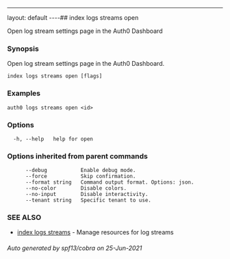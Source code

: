 ---
layout: default
----## index logs streams open

Open log stream settings page in the Auth0 Dashboard

### Synopsis

Open log stream settings page in the Auth0 Dashboard.

```
index logs streams open [flags]
```

### Examples

```
auth0 logs streams open <id>
```

### Options

```
  -h, --help   help for open
```

### Options inherited from parent commands

```
      --debug           Enable debug mode.
      --force           Skip confirmation.
      --format string   Command output format. Options: json.
      --no-color        Disable colors.
      --no-input        Disable interactivity.
      --tenant string   Specific tenant to use.
```

### SEE ALSO

* [index logs streams](index_logs_streams.md)	 - Manage resources for log streams

###### Auto generated by spf13/cobra on 25-Jun-2021
